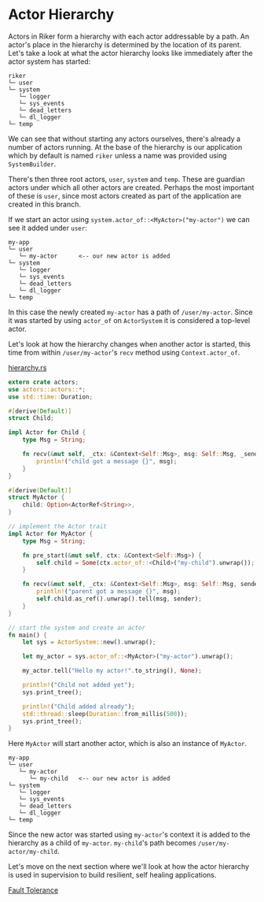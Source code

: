 # Actor Hierarchy

Actors in Riker form a hierarchy with each actor addressable by a path.
An actor's place in the hierarchy is determined by the location of its parent.
Let's take a look at what the actor hierarchy looks like immediately after the actor system has started:

```text
riker
└─ user
└─ system
   └─ logger
   └─ sys_events
   └─ dead_letters
   └─ dl_logger
└─ temp
```

We can see that without starting any actors ourselves, there's already a number of actors running.
At the base of the hierarchy is our application which by default is named `riker` unless a name was provided using `SystemBuilder`.

There's then three root actors, `user`, `system` and `temp`. These are guardian actors under which all other actors are created.
Perhaps the most important of these is `user`, since most actors created as part of the application are created in this branch.

If we start an actor using `system.actor_of::<MyActor>("my-actor")` we can see it added under `user`:

```text
my-app
└─ user
   └─ my-actor      <-- our new actor is added
└─ system
   └─ logger
   └─ sys_events
   └─ dead_letters
   └─ dl_logger
└─ temp
```

In this case the newly created `my-actor` has a path of `/user/my-actor`.
Since it was started by using `actor_of` on `ActorSystem` it is considered a top-level actor.

Let's look at how the hierarchy changes when another actor is started, this time from within `/user/my-actor`'s `recv`
method using `Context.actor_of`.

[hierarchy.rs](https://github.com/actors-rs/actors.rs/blob/master/examples/hierarchy.rs)

```rust
extern crate actors;
use actors::actors::*;
use std::time::Duration;

#[derive(Default)]
struct Child;

impl Actor for Child {
    type Msg = String;

    fn recv(&mut self, _ctx: &Context<Self::Msg>, msg: Self::Msg, _sender: Sender) {
        println!("child got a message {}", msg);
    }
}

#[derive(Default)]
struct MyActor {
    child: Option<ActorRef<String>>,
}

// implement the Actor trait
impl Actor for MyActor {
    type Msg = String;

    fn pre_start(&mut self, ctx: &Context<Self::Msg>) {
        self.child = Some(ctx.actor_of::<Child>("my-child").unwrap());
    }

    fn recv(&mut self, _ctx: &Context<Self::Msg>, msg: Self::Msg, sender: Sender) {
        println!("parent got a message {}", msg);
        self.child.as_ref().unwrap().tell(msg, sender);
    }
}

// start the system and create an actor
fn main() {
    let sys = ActorSystem::new().unwrap();

    let my_actor = sys.actor_of::<MyActor>("my-actor").unwrap();

    my_actor.tell("Hello my actor!".to_string(), None);

    println!("Child not added yet");
    sys.print_tree();

    println!("Child added already");
    std::thread::sleep(Duration::from_millis(500));
    sys.print_tree();
}
```

Here `MyActor` will start another actor, which is also an instance of `MyActor`.

```
my-app
└─ user
   └─ my-actor
      └─ my-child   <-- our new actor is added
└─ system
   └─ logger
   └─ sys_events
   └─ dead_letters
   └─ dl_logger
└─ temp
```

Since the new actor was started using `my-actor`'s context it is added to the hierarchy as a child of `my-actor`. `my-child`'s path becomes `/user/my-actor/my-child`.

Let's move on the next section where we'll look at how the actor hierarchy is used in supervision to build resilient, self healing applications.

[Fault Tolerance](supervision.md)
